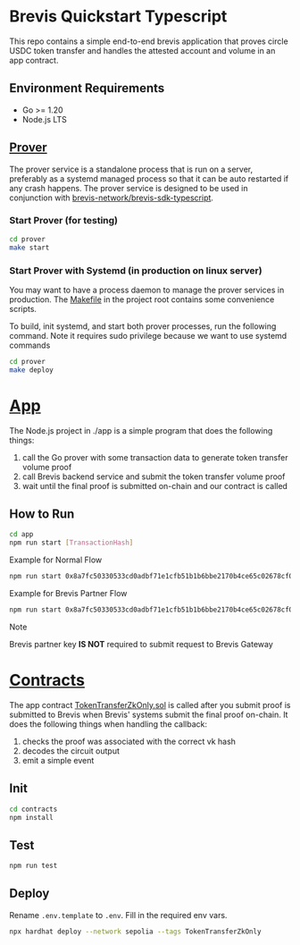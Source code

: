 # Brevis Quickstart Typescript

This repo contains a simple end-to-end brevis application
that proves circle USDC token transfer and handles the attested account and volume in an app contract.

## Environment Requirements

- Go >= 1.20
- Node.js LTS

## [Prover](./prover)

The prover service is a standalone process that is run on a server, preferably as a systemd managed process so that it can be auto restarted if any crash happens. The prover service is designed to be used in conjunction with [brevis-network/brevis-sdk-typescript](https://github.com/brevis-network/brevis-sdk-typescript). 

### Start Prover (for testing)

```bash
cd prover
make start
```

### Start Prover with Systemd (in production on linux server)

You may want to have a process daemon to manage the prover services in production. The [Makefile](prover/Makefile) in the project root contains some convenience scripts. 

To build, init systemd, and start both prover processes, run the following command. Note it requires sudo privilege because we want to use systemd commands

```bash
cd prover
make deploy
```

# [App](./app)

The Node.js project in ./app is a simple program that does the following things:

1. call the Go prover with some transaction data to generate token transfer volume proof
2. call Brevis backend service and submit the token transfer volume proof
3. wait until the final proof is submitted on-chain and our contract is called

## How to Run

```bash
cd app
npm run start [TransactionHash]
```
Example for Normal Flow
```bash
npm run start 0x8a7fc50330533cd0adbf71e1cfb51b1b6bbe2170b4ce65c02678cf08c8b17737
```

Example for Brevis Partner Flow
```bash
npm run start 0x8a7fc50330533cd0adbf71e1cfb51b1b6bbe2170b4ce65c02678cf08c8b17737 TestVolume 0x9fc16c4918a4d69d885f2ea792048f13782a522d
```
>[!NOTE]
>Brevis partner key **IS NOT** required to submit request to Brevis Gateway

# [Contracts](./contracts)

The app contract [TokenTransferZkOnly.sol](./contracts/contracts/TokenTransferZkOnly.sol) is called
after you submit proof is submitted to Brevis when Brevis'
systems submit the final proof on-chain.
It does the following things when handling the callback:

1. checks the proof was associated with the correct vk hash
2. decodes the circuit output
3. emit a simple event

## Init

```bash
cd contracts
npm install
```

## Test

```bash
npm run test
```

## Deploy

Rename `.env.template` to `.env`. Fill in the required env vars.

```bash
npx hardhat deploy --network sepolia --tags TokenTransferZkOnly
```
